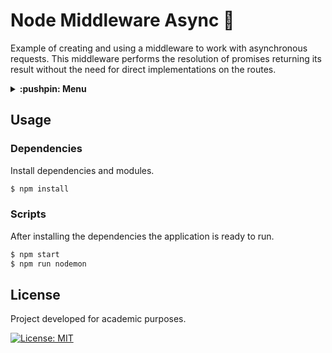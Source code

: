 # Node Middleware Async :bug:
Example of creating and using a middleware to work with asynchronous requests. This middleware performs the resolution of promises returning its result without the need for direct implementations on the routes.

<details>
  <summary>
    <strong>:pushpin: Menu</strong>
  </summary>
  <br>
  
> - [_**Usage**_](#usage)
>   - [_Dependencies_](#dependencies)
>   - [_Scripts_](#scripts)
> - [_**License**_](#license)
  
</details>

## Usage
### Dependencies
Install dependencies and modules.

```bash
$ npm install
```

### Scripts
After installing the dependencies the application is ready to run.

```bash
$ npm start
$ npm run nodemon
```

## License
Project developed for academic purposes.

[![License: MIT](https://img.shields.io/github/license/guiigos/node-express-async?style=flat-square)](./LICENSE)
